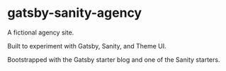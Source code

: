# gatsby-sanity-agency

A fictional agency site.

Built to experiment with Gatsby, Sanity, and Theme UI.

Bootstrapped with the Gatsby starter blog and one of the Sanity starters.

